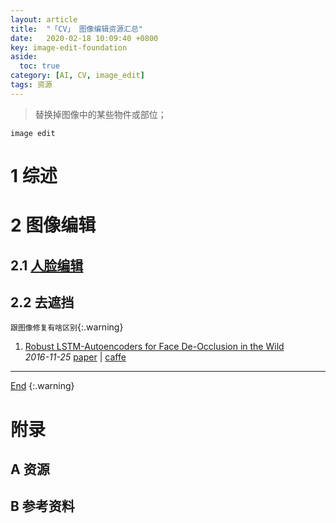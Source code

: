 ```yaml
---
layout: article
title:  "「CV」 图像编辑资源汇总"
date:   2020-02-18 10:09:40 +0800
key: image-edit-foundation
aside:
  toc: true
category: [AI, CV, image_edit]
tags: 资源
---
```

<span id='head'></span>  
>替换掉图像中的某些物件或部位；    

`image edit`   

<!--more-->  

# 1 综述

# 2 图像编辑

## 2.1 [人脸编辑](/ai/cv/human/facial_attribute_editing/2019/10/09/foundation.html)

## 2.2 去遮挡
`跟图像修复有啥区别`{:.warning}   
1.  [Robust LSTM-Autoencoders for Face De-Occlusion in the Wild](http://cn.arxiv.org/abs/1612.08534)   
*2016-11-25* [paper](https://arxiv.org/abs/1612.08534) | [caffe](https://github.com/zhaofang0627/face-deocc-lstm)        

-------------------  
[End](#head)
{:.warning}  


# 附录
## A 资源
## B 参考资料
